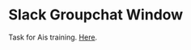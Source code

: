 # Slack Groupchat Window
Task for Ais training. [Here](https://n0menillislegio.github.io/slack-groupchat-window/).
